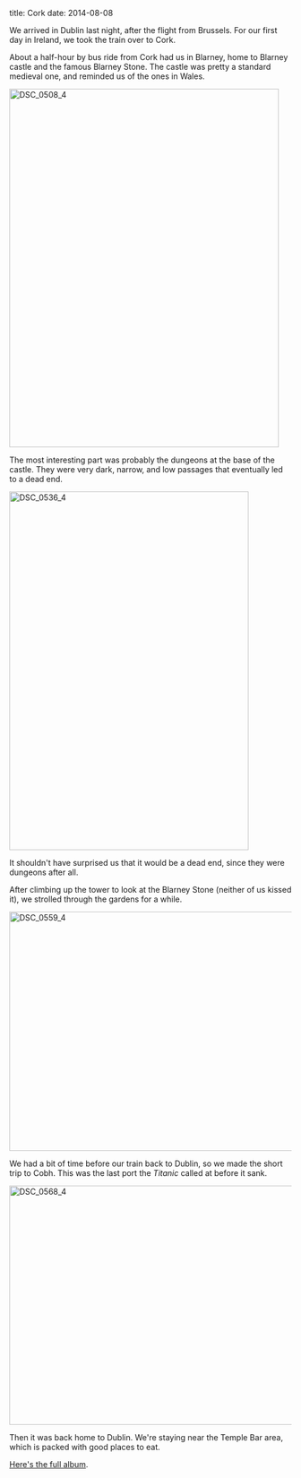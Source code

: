 title: Cork
date: 2014-08-08

We arrived in Dublin last night, after the flight from Brussels.
For our first day in Ireland, we took the train over to Cork.

About a half-hour by bus ride from Cork had us in Blarney, home to Blarney castle and the famous Blarney Stone.
The castle was pretty a standard medieval one, and reminded us of the ones in Wales.

<a href="https://www.flickr.com/photos/81581328@N02/14766283578" title="DSC_0508_4 by Tom Augspurger, on Flickr"><img src="https://farm6.staticflickr.com/5570/14766283578_ea023f5960_z.jpg" width="481" height="640" alt="DSC_0508_4"></a>

The most interesting part was probably the dungeons at the base of the castle.
They were very dark, narrow, and low passages that eventually led to a dead end.

<a href="https://www.flickr.com/photos/81581328@N02/14952908112" title="DSC_0536_4 by Tom Augspurger, on Flickr"><img src="https://farm4.staticflickr.com/3837/14952908112_d7c4dd93d6_z.jpg" width="427" height="640" alt="DSC_0536_4"></a>

It shouldn't have surprised us that it would be a dead end, since they were dungeons after all.

After climbing up the tower to look at the Blarney Stone (neither of us kissed it), we strolled through the gardens for a while.

<a href="https://www.flickr.com/photos/81581328@N02/14930263726" title="DSC_0559_4 by Tom Augspurger, on Flickr"><img src="https://farm4.staticflickr.com/3852/14930263726_f2f193a3f7_z.jpg" width="640" height="427" alt="DSC_0559_4"></a>

We had a bit of time before our train back to Dublin, so we made the short trip to Cobh.
This was the last port the *Titanic* called at before it sank.

<a href="https://www.flickr.com/photos/81581328@N02/14930264426" title="DSC_0568_4 by Tom Augspurger, on Flickr"><img src="https://farm6.staticflickr.com/5557/14930264426_55c8bb0679_z.jpg" width="640" height="427" alt="DSC_0568_4"></a>

Then it was back home to Dublin.
We're staying near the Temple Bar area, which is packed with good places to eat. 

[Here's the full album](https://www.flickr.com/photos/81581328@N02/sets/72157646161552798/).
